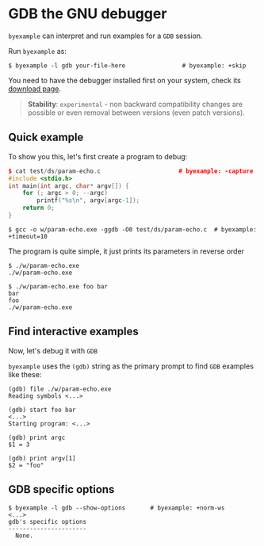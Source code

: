 <!--
Check that we have gcc installed first
$ hash gcc                                          # byexample: +fail-fast
-->

# GDB the GNU debugger

``byexample`` can interpret and run examples for a ``GDB`` session.

Run `byexample` as:

```shell
$ byexample -l gdb your-file-here                # byexample: +skip
```

You need to have the debugger installed first on your system, check
its [download page](https://www.gnu.org/software/gdb/download/).

> **Stability**: ``experimental`` - non backward compatibility changes are
> possible or even removal between versions (even patch versions).

<!-- matrix CI begin -->
<!-- matrix CI end -->

## Quick example

To show you this, let's first create a program to debug:

```cpp
$ cat test/ds/param-echo.c                      # byexample: -capture
#include <stdio.h>
int main(int argc, char* argv[]) {
    for (; argc > 0; --argc)
        printf("%s\n", argv[argc-1]);
    return 0;
}
```

```
$ gcc -o w/param-echo.exe -ggdb -O0 test/ds/param-echo.c  # byexample: +timeout=10
```

The program is quite simple, it just prints its parameters in reverse order

```
$ ./w/param-echo.exe
./w/param-echo.exe

$ ./w/param-echo.exe foo bar
bar
foo
./w/param-echo.exe
```

## Find interactive examples

Now, let's debug it with ``GDB``

``byexample`` uses the ``(gdb)`` string as the primary prompt to find
``GDB`` examples like these:

```
(gdb) file ./w/param-echo.exe
Reading symbols <...>

(gdb) start foo bar
<...>
Starting program: <...>

(gdb) print argc
$1 = 3

(gdb) print argv[1]
$2 = "foo"
```

## GDB specific options

```
$ byexample -l gdb --show-options       # byexample: +norm-ws
<...>
gdb's specific options
----------------------
  None.
```
